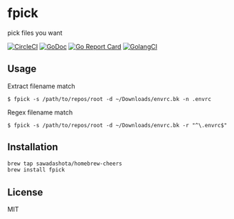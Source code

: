 fpick
===

pick files you want

[![CircleCI](https://circleci.com/gh/sawadashota/fpick/tree/master.svg?style=svg)](https://circleci.com/gh/sawadashota/fpick/tree/master)
[![GoDoc](https://godoc.org/github.com/sawadashota/fpick?status.svg)](https://godoc.org/github.com/sawadashota/fpick)
[![Go Report Card](https://goreportcard.com/badge/github.com/sawadashota/fpick)](https://goreportcard.com/report/github.com/sawadashota/fpick)
[![GolangCI](https://golangci.com/badges/github.com/sawadashota/fpick.svg)](https://golangci.com/r/github.com/sawadashota/fpick)


Usage
---

Extract filename match

```
$ fpick -s /path/to/repos/root -d ~/Downloads/envrc.bk -n .envrc
```

Regex filename match

```
$ fpick -s /path/to/repos/root -d ~/Downloads/envrc.bk -r "^\.envrc$"
```

Installation
---

```bash
brew tap sawadashota/homebrew-cheers
brew install fpick
```

License
---

MIT